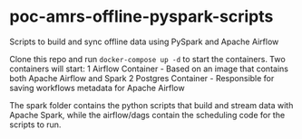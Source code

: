 # poc-amrs-offline-pyspark-scripts
Scripts to build and sync offline data using PySpark and Apache Airflow

Clone this repo and run `docker-compose up -d` to start the containers. Two containers will start:
1 Airflow Container - Based on an image that contains both Apache Airflow and Spark
2 Postgres Container - Responsible for saving workflows metadata for Apache Airflow

The spark folder contains the python scripts that build and stream data with Apache Spark, while the airflow/dags contain
the scheduling code for the scripts to run.
